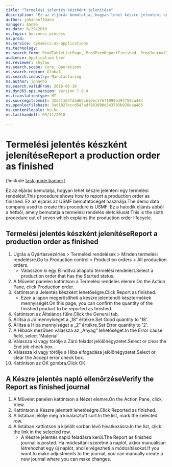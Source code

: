 ```yaml
--- 
title: "Termelési jelentés készként jelenítése"
description: "Ez az eljárás bemutatja, hogyan lehet készre jelenteni egy termelési rendelést."
author: johanhoffmann
manager: AnnBe
ms.date: 8/29/2018
ms.topic: business-process
ms.prod: 
ms.service: dynamics-ax-applications
ms.technology: 
ms.search.form: ProdTableListPage, ProdParmReportFinished, ProdJournalTransProd
audience: Application User
ms.reviewer: shylaw
ms.search.scope: Core, Operations
ms.search.region: Global
ms.search.industry: Manufacturing
ms.author: johanho
ms.search.validFrom: 2016-06-30
ms.dyn365.ops.version: Version 7.0.0
ms.translationtype: HT
ms.sourcegitcommit: 32d71167fdad65cb1dec37671999a497759ca484
ms.openlocfilehash: 3ad1027eccd543adf883890d343705b928daa405
ms.contentlocale: hu-hu
ms.lasthandoff: 09/11/2018

---
```

# <a name="report-a-production-order-as-finished"></a><span data-ttu-id="e180c-103">Termelési jelentés készként jelenítése</span><span class="sxs-lookup"><span data-stu-id="e180c-103">Report a production order as finished</span></span>

[!include [task guide banner](../../includes/task-guide-banner.md)]

<span data-ttu-id="e180c-104">Ez az eljárás bemutatja, hogyan lehet készre jelenteni egy termelési rendelést.</span><span class="sxs-lookup"><span data-stu-id="e180c-104">This procedure shows how to report a production order as finished.</span></span> <span data-ttu-id="e180c-105">Ez az eljárás az USMF bemutatócéget használja.</span><span class="sxs-lookup"><span data-stu-id="e180c-105">The demo data company used to create this procedure is USMF.</span></span> <span data-ttu-id="e180c-106">Ez a hatodik eljárás abból a hétből, amely bemutatja a termelési rendelés életciklusát.</span><span class="sxs-lookup"><span data-stu-id="e180c-106">This is the sixth procedure out of seven which explains the production order lifecycle.</span></span>


## <a name="report-a-production-order-as-finished"></a><span data-ttu-id="e180c-107">Termelési jelentés készként jelenítése</span><span class="sxs-lookup"><span data-stu-id="e180c-107">Report a production order as finished</span></span>
1. <span data-ttu-id="e180c-108">Ugrás a Gyártásvezérlés > Termelési rendelések > Minden termelési rendelésre.</span><span class="sxs-lookup"><span data-stu-id="e180c-108">Go to Production control > Production orders > All production orders.</span></span>
    * <span data-ttu-id="e180c-109">Válasszon ki egy Elindítva állapotú termelési rendelést.</span><span class="sxs-lookup"><span data-stu-id="e180c-109">Select a production order that has the Started status.</span></span>  
2. <span data-ttu-id="e180c-110">A Művelet panelen kattintson a Termelési rendelés elemre.</span><span class="sxs-lookup"><span data-stu-id="e180c-110">On the Action Pane, click Production order.</span></span>
3. <span data-ttu-id="e180c-111">Kattintson a Jelentés készként lehetőségre.</span><span class="sxs-lookup"><span data-stu-id="e180c-111">Click Report as finished.</span></span>
    * <span data-ttu-id="e180c-112">Ezen a lapon megerősítheti a készre jelentendő késztermékek mennyiségét.</span><span class="sxs-lookup"><span data-stu-id="e180c-112">On this page, you can confirm the quantity of the finished product to be reported as finished.</span></span>  
4. <span data-ttu-id="e180c-113">Kattintson az Általános fülre.</span><span class="sxs-lookup"><span data-stu-id="e180c-113">Click the General tab.</span></span>
5. <span data-ttu-id="e180c-114">Állítsa a Jó mennyiséget a „18” értékre.</span><span class="sxs-lookup"><span data-stu-id="e180c-114">Set Good quantity to '18'.</span></span>
6. <span data-ttu-id="e180c-115">Állítsa a Hiba mennyiséget a „2” értékre.</span><span class="sxs-lookup"><span data-stu-id="e180c-115">Set Error quantity to '2'.</span></span>
7. <span data-ttu-id="e180c-116">A Hibaok mezőben válassza az „Anyag” lehetőséget.</span><span class="sxs-lookup"><span data-stu-id="e180c-116">In the Error cause field, select 'Material'.</span></span>
8. <span data-ttu-id="e180c-117">Válassza ki vagy törölje a Záró feladat jelölőnégyzetet.</span><span class="sxs-lookup"><span data-stu-id="e180c-117">Select or clear the End job check box.</span></span>
9. <span data-ttu-id="e180c-118">Válassza ki vagy törölje a Hiba elfogadása jelölőnégyzetet.</span><span class="sxs-lookup"><span data-stu-id="e180c-118">Select or clear the Accept error check box.</span></span>
10. <span data-ttu-id="e180c-119">Kattintson az OK gombra.</span><span class="sxs-lookup"><span data-stu-id="e180c-119">Click OK.</span></span>

## <a name="verify-the-report-as-finished-journal"></a><span data-ttu-id="e180c-120">A Készre jelentés napló ellenőrzése</span><span class="sxs-lookup"><span data-stu-id="e180c-120">Verify the Report as finished journal</span></span>
1. <span data-ttu-id="e180c-121">A Művelet panelen kattintson a Nézet elemre.</span><span class="sxs-lookup"><span data-stu-id="e180c-121">On the Action Pane, click View.</span></span>
2. <span data-ttu-id="e180c-122">Kattintson a Készre jelentett lehetőségre.</span><span class="sxs-lookup"><span data-stu-id="e180c-122">Click Reported as finished.</span></span>
3. <span data-ttu-id="e180c-123">A listában jelölje meg a kiválasztott sort.</span><span class="sxs-lookup"><span data-stu-id="e180c-123">In the list, mark the selected row.</span></span>
4. <span data-ttu-id="e180c-124">A listában kattintson a kijelölt sorban lévő hivatkozásra.</span><span class="sxs-lookup"><span data-stu-id="e180c-124">In the list, click the link in the selected row.</span></span>
    * <span data-ttu-id="e180c-125">A Készre jelentés napló feladásra kerül.</span><span class="sxs-lookup"><span data-stu-id="e180c-125">The Report as finished journal is posted.</span></span> <span data-ttu-id="e180c-126">Ha módosítani szeretné a naplót, akkor manuálisan létrehozhat egy új naplót, ahol elvégezheti a módosításokat.</span><span class="sxs-lookup"><span data-stu-id="e180c-126">If you want to make adjustments to the journal, you can manually create  a new journal where you can make changes.</span></span>  


